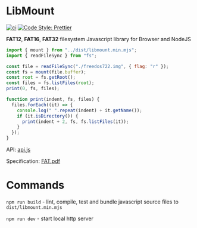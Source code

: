 # LibMount

[![ci](https://github.com/vip-delete/libmount/actions/workflows/ci.yaml/badge.svg)](https://github.com/vip-delete/libmount/actions/workflows/ci.yaml)
[![Code Style: Prettier](https://img.shields.io/badge/code_style-prettier-ff69b4.svg)](https://github.com/prettier/prettier)

**FAT12**, **FAT16**, **FAT32** filesystem Javascript library for Browser and NodeJS

```javascript
import { mount } from "../dist/libmount.min.mjs";
import { readFileSync } from "fs";

const file = readFileSync("./freedos722.img", { flag: "r" });
const fs = mount(file.buffer);
const root = fs.getRoot();
const files = fs.listFiles(root);
print(0, fs, files);

function print(indent, fs, files) {
  files.forEach((it) => {
    console.log(" ".repeat(indent) + it.getName());
    if (it.isDirectory()) {
      print(indent + 2, fs, fs.listFiles(it));
    }
  });
}
```

API: [api.js](src/api.js)

Specification: [FAT.pdf](docs/FAT.pdf)

# Commands

```npm run build``` - lint, compile, test and bundle javascript source files to ```dist/libmount.min.mjs```

```npm run dev``` - start local http server

